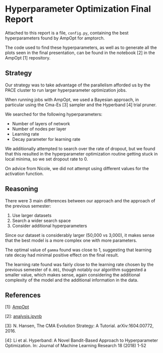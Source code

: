 # Hyperparameter Optimization Final Report

Attached to this report is a file, `config.py`, containing the best hyperparameters found by AmpOpt for amptorch.

The code used to find these hyperparameters, as well as to generate all the plots seen in the final presentation, can be found in the notebook \[2\] in the AmpOpt \[1\] repository.

## Strategy

Our strategy was to take advantage of the parallelism afforded us by the PACE
cluster to run larger hyperparameter optimization jobs.

When running jobs with AmpOpt, we used a Bayesian approach, in particular using
the Cma-Es \[3\] sampler and the Hyperband \[4\] trial pruner.

We searched for the following hyperparameters:

- Number of layers of network
- Number of nodes per layer
- Learning rate
- Decay parameter for learning rate

We additionally attempted to search over the rate of dropout, but we found that this resulted in the hyperparameter optimization routine getting stuck in local minima, so we set dropout rate to 0.

On advice from Nicole, we did not attempt using different values for the activation function.

## Reasoning

There were 3 main differences between our approach and the approach of the
previous semester:

1. Use larger datasets
1. Search a wider search space
1. Consider additional hyperparameters

Since our dataset is considerably larger (50,000 vs 3,000), it makes sense that
the best model is a more complex one with more parameters.

The optimal value of `gamma` found was close to 1, suggesting that learning rate
decay had minimal positive effect on the final result.

The learning rate found was fairly close to the learning rate chosen by the
previous semester of `0.001`, though notably our algorithm suggested a
smaller value, which makes sense, again considering the additional complexity
of the model and the additional information in the data.

## References

\[1\]: [AmpOpt](https://github.com/Arrrlex/bdqm-hyperparam-tuning)

\[2\]: [analysis.ipynb](https://github.com/Arrrlex/bdqm-hyperparam-tuning/blob/84c68addee0e046ad95d2ef45780f9e52369ecf2/notebooks/analysis.ipynb)

\[3\]: N. Hansen, The CMA Evolution Strategy: A Tutorial. arXiv:1604.00772, 2016.

\[4\]: Li et al. Hyperband: A Novel Bandit-Based Approach to Hyperparameter Optimization.
In: Journal of Machine Learning Research 18 (2018) 1-52
